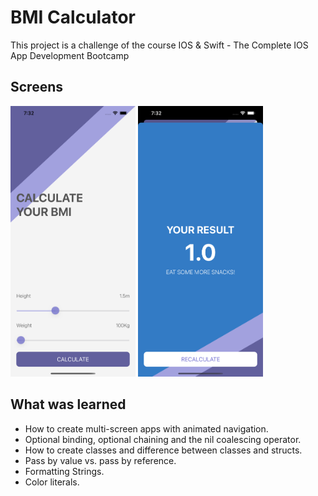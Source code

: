 #  BMI Calculator
This project is a challenge of the course IOS & Swift - The Complete IOS App Development Bootcamp

## Screens 
<img src="screen1.png" alt="screen" width="200"/>
<img src="screen2.png" alt="screen" width="200"/>


## What was learned

* How to create multi-screen apps with animated navigation.
* Optional binding, optional chaining and the nil coalescing operator.
* How to create classes and difference between classes and structs. 
* Pass by value vs. pass by reference. 
* Formatting Strings. 
* Color literals.
